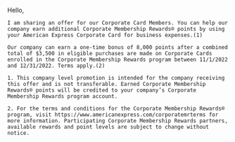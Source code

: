 Hello,	
		
	I am sharing an offer for our Corporate Card Members. You can help our company earn additional Corporate Membership Rewards® points by using your American Express Corporate Card for business expenses.(1)	
		
	Our company can earn a one-time bonus of 8,000 points after a combined total of $3,500 in eligible purchases are made on Corporate Cards enrolled in the Corporate Membership Rewards program between 11/1/2022 and 12/31/2022. Terms apply.(2)	
		
	1. This company level promotion is intended for the company receiving this offer and is not transferable. Earned Corporate Membership Rewards® points will be credited to your company’s Corporate Membership Rewards program account.	
		
	2. For the terms and conditions for the Corporate Membership Rewards® program, visit https://www.americanexpress.com/corporatemrterms for more information. Participating Corporate Membership Rewards partners, available rewards and point levels are subject to change without notice.	
